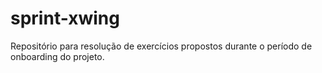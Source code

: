 # sprint-xwing
Repositório para resolução de exercícios propostos durante o período de onboarding do projeto.
